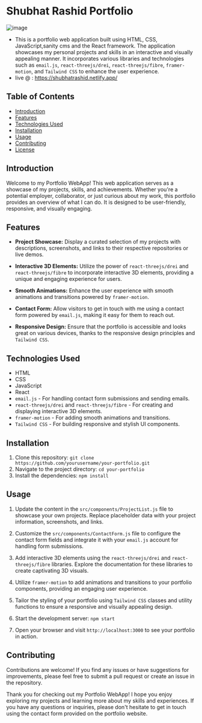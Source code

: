 # Shubhat Rashid Portfolio
![image](https://github.com/shubhat33/Shubhat-Rashid-Portfolio/assets/106548827/df63e6b7-7a78-4ebc-82bb-86eb07d8d06d)

* This is a portfolio web application built using HTML, CSS, JavaScript,sanity cms and the React framework. The application showcases my personal projects and skills in an interactive and visually appealing manner. It incorporates various libraries and technologies such as `email.js`, `react-threejs/drei`, `react-threejs/fibre`, `framer-motion`, and `Tailwind CSS` to enhance the user experience.
* live @ : https://shubhatrashid.netlify.app/

## Table of Contents

- [Introduction](#introduction)
- [Features](#features)
- [Technologies Used](#technologies-used)
- [Installation](#installation)
- [Usage](#usage)
- [Contributing](#contributing)
- [License](#license)

## Introduction

Welcome to my Portfolio WebApp! This web application serves as a showcase of my projects, skills, and achievements. Whether you're a potential employer, collaborator, or just curious about my work, this portfolio provides an overview of what I can do. It is designed to be user-friendly, responsive, and visually engaging.

## Features

- **Project Showcase:** Display a curated selection of my projects with descriptions, screenshots, and links to their respective repositories or live demos.

- **Interactive 3D Elements:** Utilize the power of `react-threejs/drei` and `react-threejs/fibre` to incorporate interactive 3D elements, providing a unique and engaging experience for users.

- **Smooth Animations:** Enhance the user experience with smooth animations and transitions powered by `framer-motion`.

- **Contact Form:** Allow visitors to get in touch with me using a contact form powered by `email.js`, making it easy for them to reach out.

- **Responsive Design:** Ensure that the portfolio is accessible and looks great on various devices, thanks to the responsive design principles and `Tailwind CSS`.

## Technologies Used

- HTML
- CSS
- JavaScript
- React
- `email.js` - For handling contact form submissions and sending emails.
- `react-threejs/drei` and `react-threejs/fibre` - For creating and displaying interactive 3D elements.
- `framer-motion` - For adding smooth animations and transitions.
- `Tailwind CSS` - For building responsive and stylish UI components.

## Installation

1. Clone this repository: `git clone https://github.com/yourusername/your-portfolio.git`
2. Navigate to the project directory: `cd your-portfolio`
3. Install the dependencies: `npm install`

## Usage

1. Update the content in the `src/components/ProjectList.js` file to showcase your own projects. Replace placeholder data with your project information, screenshots, and links.

2. Customize the `src/components/ContactForm.js` file to configure the contact form fields and integrate it with your `email.js` account for handling form submissions.

3. Add interactive 3D elements using the `react-threejs/drei` and `react-threejs/fibre` libraries. Explore the documentation for these libraries to create captivating 3D visuals.

4. Utilize `framer-motion` to add animations and transitions to your portfolio components, providing an engaging user experience.

5. Tailor the styling of your portfolio using `Tailwind CSS` classes and utility functions to ensure a responsive and visually appealing design.

6. Start the development server: `npm start`

7. Open your browser and visit `http://localhost:3000` to see your portfolio in action.

## Contributing

Contributions are welcome! If you find any issues or have suggestions for improvements, please feel free to submit a pull request or create an issue in the repository.

Thank you for checking out my Portfolio WebApp! I hope you enjoy exploring my projects and learning more about my skills and experiences. If you have any questions or inquiries, please don't hesitate to get in touch using the contact form provided on the portfolio website.
